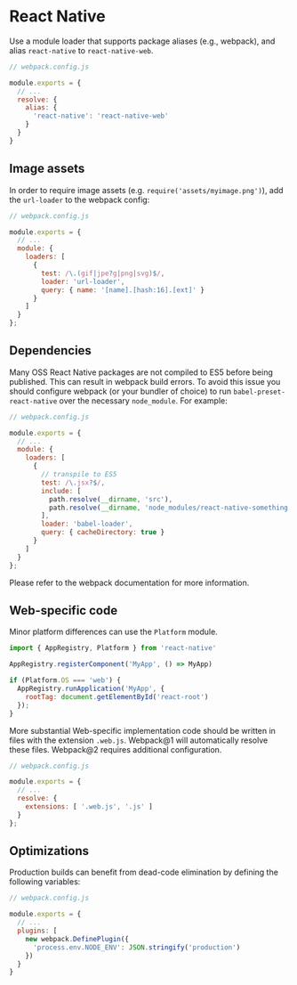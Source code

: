 # React Native

Use a module loader that supports package aliases (e.g., webpack), and alias
`react-native` to `react-native-web`.

```js
// webpack.config.js

module.exports = {
  // ...
  resolve: {
    alias: {
      'react-native': 'react-native-web'
    }
  }
}
```

## Image assets

In order to require image assets (e.g. `require('assets/myimage.png')`), add
the `url-loader` to the webpack config:

```js
// webpack.config.js

module.exports = {
  // ...
  module: {
    loaders: [
      {
        test: /\.(gif|jpe?g|png|svg)$/,
        loader: 'url-loader',
        query: { name: '[name].[hash:16].[ext]' }
      }
    ]
  }
};
```

## Dependencies

Many OSS React Native packages are not compiled to ES5 before being published.
This can result in webpack build errors. To avoid this issue you should
configure webpack (or your bundler of choice) to run
`babel-preset-react-native` over the necessary `node_module`. For example:

```js
// webpack.config.js

module.exports = {
  // ...
  module: {
    loaders: [
      {
        // transpile to ES5
        test: /\.jsx?$/,
        include: [
          path.resolve(__dirname, 'src'),
          path.resolve(__dirname, 'node_modules/react-native-something')
        ],
        loader: 'babel-loader',
        query: { cacheDirectory: true }
      }
    ]
  }
};
```

Please refer to the webpack documentation for more information.

## Web-specific code

Minor platform differences can use the `Platform` module.

```js
import { AppRegistry, Platform } from 'react-native'

AppRegistry.registerComponent('MyApp', () => MyApp)

if (Platform.OS === 'web') {
  AppRegistry.runApplication('MyApp', {
    rootTag: document.getElementById('react-root')
  });
}
```

More substantial Web-specific implementation code should be written in files
with the extension `.web.js`. Webpack@1 will automatically resolve these files.
Webpack@2 requires additional configuration.

```js
// webpack.config.js

module.exports = {
  // ...
  resolve: {
    extensions: [ '.web.js', '.js' ]
  }
};
```

## Optimizations

Production builds can benefit from dead-code elimination by defining the
following variables:

```js
// webpack.config.js

module.exports = {
  // ...
  plugins: [
    new webpack.DefinePlugin({
      'process.env.NODE_ENV': JSON.stringify('production')
    })
  }
}
```
